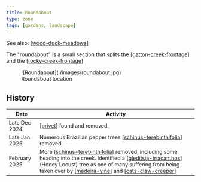 ```yaml
---
title: Roundabout
type: zone
tags: [gardens, landscape]
---
```


See also: [[wood-duck-meadows]]

The "roundabout" is a small section that splits the [[gatton-creek-frontage]] and the [[rocky-creek-frontage]]

<figure markdown>
![Roundabout](./images/roundabout.jpg)
<figcaption>Roundabout location</figcaption>
</figure>

## History 

| Date | Activity |
| --- | --- |
| Late Dec 2024 | [[privet]] found and removed. |
| Late Jan 2025 | Numerous Brazilian pepper trees [[schinus-terebinthifolia]] removed. |
| February 2025 | More [[schinus-terebinthifolia]] removed, including some heading into the creek. Identified a [[gleditsia-triacanthos]] (Honey Locust) tree as one of many suffering from being taken over by [[madeira-vine]] and [[cats-claw-creeper]] |


[//begin]: # "Autogenerated link references for markdown compatibility"
[wood-duck-meadows]: wood-duck-meadows "Wood duck meadows"
[gatton-creek-frontage]: gatton-creek-frontage "Gatton creek frontage"
[rocky-creek-frontage]: rocky-creek-frontage "Rocky Creek Frontage"
[privet]: plants/privet "Privet"
[schinus-terebinthifolia]: plants/schinus-terebinthifolia "Schinus Terebinthifolia (Brazilian pepper tree)"
[gleditsia-triacanthos]: plants/gleditsia-triacanthos "Gleditsia triacanthos (Honey Locust)"
[madeira-vine]: plants/madeira-vine "Madeira vine"
[cats-claw-creeper]: plants/cats-claw-creeper "Cats claw creeper"
[//end]: # "Autogenerated link references"